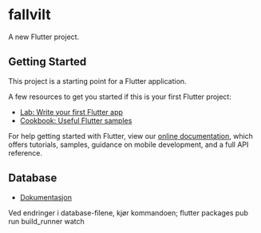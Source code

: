 # fallvilt

A new Flutter project.

## Getting Started

This project is a starting point for a Flutter application.

A few resources to get you started if this is your first Flutter project:

- [Lab: Write your first Flutter app](https://flutter.dev/docs/get-started/codelab)
- [Cookbook: Useful Flutter samples](https://flutter.dev/docs/cookbook)

For help getting started with Flutter, view our
[online documentation](https://flutter.dev/docs), which offers tutorials,
samples, guidance on mobile development, and a full API reference.

## Database

- [Dokumentasjon](https://moor.simonbinder.eu/docs/getting-started/)

Ved endringer i database-filene, kjør kommandoen;
flutter packages pub run build_runner watch
